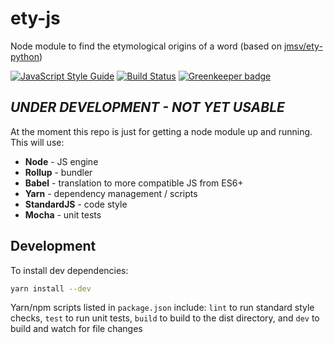 # ety-js

Node module to find the etymological origins of a word (based on [jmsv/ety-python](http://github.com/jmsv/ety-python))

[![JavaScript Style Guide](https://img.shields.io/badge/code_style-standard-brightgreen.svg)](https://standardjs.com)
[![Build Status](https://travis-ci.org/jmsv/ety-js.svg?branch=master)](https://travis-ci.org/jmsv/ety-js) [![Greenkeeper badge](https://badges.greenkeeper.io/jmsv/ety-js.svg)](https://greenkeeper.io/)

## _UNDER DEVELOPMENT - NOT YET USABLE_

At the moment this repo is just for getting a node module up and running. This will use:

- __Node__ - JS engine
- __Rollup__ - bundler
- __Babel__ - translation to more compatible JS from ES6+
- __Yarn__ - dependency management / scripts
- __StandardJS__ - code style
- __Mocha__ - unit tests

## Development

To install dev dependencies:

```bash
yarn install --dev
```

Yarn/npm scripts listed in `package.json` include: `lint` to run standard style checks, `test` to run unit tests, `build` to build to the dist directory, and `dev` to build and watch for file changes
